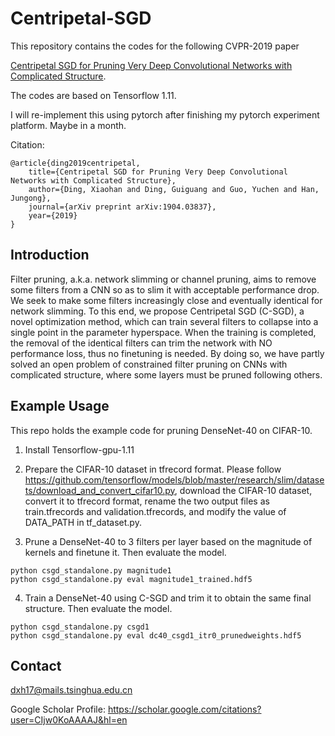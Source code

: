 # Centripetal-SGD

This repository contains the codes for the following CVPR-2019 paper 

[Centripetal SGD for Pruning Very Deep Convolutional Networks with Complicated Structure](https://arxiv.org/abs/1904.03837).

The codes are based on Tensorflow 1.11.

I will re-implement this using pytorch after finishing my pytorch experiment platform. Maybe in a month.

Citation:

	@article{ding2019centripetal,
		title={Centripetal SGD for Pruning Very Deep Convolutional Networks with Complicated Structure},
		author={Ding, Xiaohan and Ding, Guiguang and Guo, Yuchen and Han, Jungong},
		journal={arXiv preprint arXiv:1904.03837},
		year={2019}
	}

## Introduction

Filter pruning, a.k.a. network slimming or channel pruning, aims to remove some filters from a CNN so as to slim it with acceptable performance drop. We seek to make some filters increasingly close and eventually identical for network slimming. To this end, we propose Centripetal SGD (C-SGD), a novel optimization method, which can train several filters to collapse into a single point in the parameter hyperspace. When the training is completed, the removal of the identical filters can trim the network with NO performance
loss, thus no finetuning is needed. By doing so, we have partly solved an open problem of constrained filter pruning on CNNs with complicated structure, where some layers must be pruned following others.


## Example Usage
  
This repo holds the example code for pruning DenseNet-40 on CIFAR-10. 

1. Install Tensorflow-gpu-1.11

2. Prepare the CIFAR-10 dataset in tfrecord format. Please follow https://github.com/tensorflow/models/blob/master/research/slim/datasets/download_and_convert_cifar10.py, download the CIFAR-10 dataset, convert it to tfrecord format, rename the two output files as train.tfrecords and validation.tfrecords, and modify the value of DATA_PATH in tf_dataset.py.

3. Prune a DenseNet-40 to 3 filters per layer based on the magnitude of kernels and finetune it. Then evaluate the model.

```
python csgd_standalone.py magnitude1
python csgd_standalone.py eval magnitude1_trained.hdf5
```

4. Train a DenseNet-40 using C-SGD and trim it to obtain the same final structure. Then evaluate the model.

```
python csgd_standalone.py csgd1
python csgd_standalone.py eval dc40_csgd1_itr0_prunedweights.hdf5
```

## Contact
dxh17@mails.tsinghua.edu.cn

Google Scholar Profile: https://scholar.google.com/citations?user=CIjw0KoAAAAJ&hl=en
